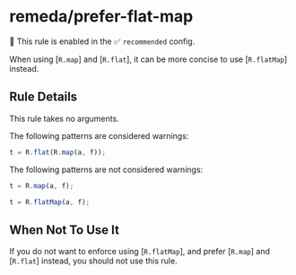 # remeda/prefer-flat-map

💼 This rule is enabled in the ✅ `recommended` config.

<!-- end auto-generated rule header -->

When using [`R.map`] and [`R.flat`], it can be more concise to use [`R.flatMap`] instead.

## Rule Details

This rule takes no arguments.

The following patterns are considered warnings:

```js
t = R.flat(R.map(a, f));
```

The following patterns are not considered warnings:

```js
t = R.map(a, f);

t = R.flatMap(a, f);
```

## When Not To Use It

If you do not want to enforce using [`R.flatMap`], and prefer [`R.map`] and [`R.flat`] instead, you should not use this rule.
